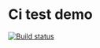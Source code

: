 # Ci test demo

[![Build status](https://ci.appveyor.com/api/projects/status/o2vd56ojtaqwnoh9?svg=true)](https://ci.appveyor.com/project/Light969/containers-set)